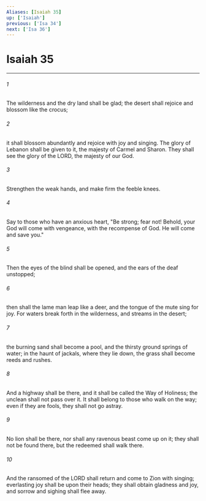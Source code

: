 ```yaml
---
Aliases: [Isaiah 35]
up: ['Isaiah']
previous: ['Isa 34']
next: ['Isa 36']
---
```

# Isaiah 35
***



###### 1 
The wilderness and the dry land shall be glad; the desert shall rejoice and blossom like the crocus; 

###### 2 
it shall blossom abundantly and rejoice with joy and singing. The glory of Lebanon shall be given to it, the majesty of Carmel and Sharon. They shall see the glory of the LORD, the majesty of our God. 

###### 3 
Strengthen the weak hands, and make firm the feeble knees. 

###### 4 
Say to those who have an anxious heart, "Be strong; fear not! Behold, your God will come with vengeance, with the recompense of God. He will come and save you." 

###### 5 
Then the eyes of the blind shall be opened, and the ears of the deaf unstopped; 

###### 6 
then shall the lame man leap like a deer, and the tongue of the mute sing for joy. For waters break forth in the wilderness, and streams in the desert; 

###### 7 
the burning sand shall become a pool, and the thirsty ground springs of water; in the haunt of jackals, where they lie down, the grass shall become reeds and rushes. 

###### 8 
And a highway shall be there, and it shall be called the Way of Holiness; the unclean shall not pass over it. It shall belong to those who walk on the way; even if they are fools, they shall not go astray. 

###### 9 
No lion shall be there, nor shall any ravenous beast come up on it; they shall not be found there, but the redeemed shall walk there. 

###### 10 
And the ransomed of the LORD shall return and come to Zion with singing; everlasting joy shall be upon their heads; they shall obtain gladness and joy, and sorrow and sighing shall flee away.
